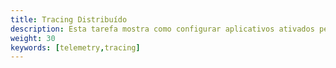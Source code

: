```yaml
---
title: Tracing Distribuído
description: Esta tarefa mostra como configurar aplicativos ativados pelo Istio para coletar extensões de rastreamento.
weight: 30
keywords: [telemetry,tracing]
---
```

